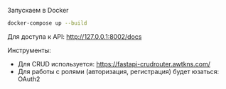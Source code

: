 Запускаем в Docker

```bash
docker-compose up --build
```

Для доступа к API: http://127.0.0.1:8002/docs

Инструменты:

- Для CRUD используется: https://fastapi-crudrouter.awtkns.com/
- Для работы с ролями (авторизация, регистрация) будет юзаться: OAuth2

